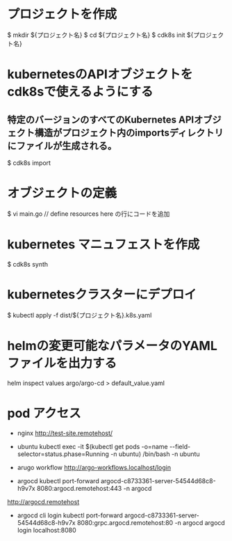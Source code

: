 # プロジェクトを作成
$ mkdir ${プロジェクト名}
$ cd ${プロジェクト名}
$ cdk8s init ${プロジェクト名}

# kubernetesのAPIオブジェクトをcdk8sで使えるようにする
## 特定のバージョンのすべてのKubernetes APIオブジェクト構造がプロジェクト内のimportsディレクトリにファイルが生成される。
$ cdk8s import

# オブジェクトの定義
$ vi main.go
// define resources here
の行にコードを追加

# kubernetes マニュフェストを作成
$ cdk8s synth

# kubernetesクラスターにデプロイ
$ kubectl apply -f dist/${プロジェクト名}.k8s.yaml

# helmの変更可能なパラメータのYAMLファイルを出力する
helm inspect values argo/argo-cd > default_value.yaml

# pod アクセス
- nginx
http://test-site.remotehost/

- ubuntu
kubectl exec -it $(kubectl get pods -o=name --field-selector=status.phase=Running -n ubuntu) /bin/bash -n ubuntu

- arugo workflow
http://argo-workflows.localhost/login


- argocd 
kubectl port-forward argocd-c8733361-server-54544d68c8-h9v7x 8080:argocd.remotehost:443 -n argocd

http://argocd.remotehost

- argocd cli login
kubectl port-forward argocd-c8733361-server-54544d68c8-h9v7x 8080:grpc.argocd.remotehost:80 -n argocd
argocd login localhost:8080
